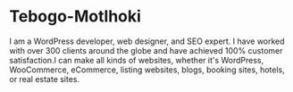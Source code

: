 # Tebogo-Motlhoki
I am  a WordPress developer, web designer, and SEO expert. I have worked with over 300 clients around the globe and have achieved 100% customer satisfaction.I can make all kinds of websites, whether it's WordPress, WooCommerce, eCommerce, listing websites, blogs, booking sites, hotels, or real estate sites.
